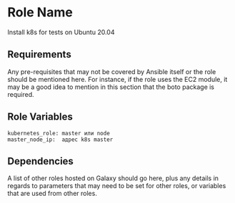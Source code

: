 Role Name
=========

Install k8s for tests on Ubuntu 20.04


Requirements
------------

Any pre-requisites that may not be covered by Ansible itself or the role should be mentioned here. For instance, if the role uses the EC2 module, it may be a good idea to mention in this section that the boto package is required.

Role Variables
--------------

    kubernetes_role: master или node 
    master_node_ip:  адрес k8s master

Dependencies
------------

A list of other roles hosted on Galaxy should go here, plus any details in regards to parameters that may need to be set for other roles, or variables that are used from other roles.

